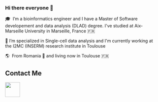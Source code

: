 ### Hi there everyone 👋 

🎓 &nbsp;I’m a bioinformatics engineer and I have a Master of Software developement and data analysis (DLAD) degree. I've studied at Aix-Marseille University in Marseille, France :fr:

🔭 I’m specialized in Single-cell data analysis and I'm currently working at the I2MC (INSERM) research institute in Toulouse

🌎  &nbsp;From Romania :european_castle:  and living now in Toulouse :fr:

## Contact Me

[<img height="48" src="https://img.icons8.com/fluent/48/000000/github.png"/>](https://github.com/ondina-draia) &nbsp;

<!--
**ondina-draia/ondina-draia** is a ✨ _special_ ✨ repository because its `README.md` (this file) appears on your GitHub profile.

Here are some ideas to get you started:

- 🔭 I’m currently working on ...
- 🌱 I’m currently learning ...
- 👯 I’m looking to collaborate on ...
- 🤔 I’m looking for help with ...
- 💬 Ask me about ...
- 📫 How to reach me: ...
- 😄 Pronouns: ...
- ⚡ Fun fact: ...
-->
